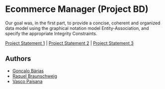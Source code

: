 # Ecommerce Manager (Project BD)

Our goal was, in the first part, to provide a concise, coherent and organized
data model using the graphical notation model Entity-Association, and
specify the appropriate Integrity Constraints.

[Project Statement 1](docs/statement-p1.pdf) | [Project Statement 2](docs/statement-p2.pdf) | [Project Statement 3](docs/statement-p3.pdf)

## Authors

- [Gonçalo Bárias](https://github.com/goncalobarias)
- [Raquel Braunschweig](https://github.com/iquelli)
- [Vasco Paisana](https://github.com/vascopaisana)
